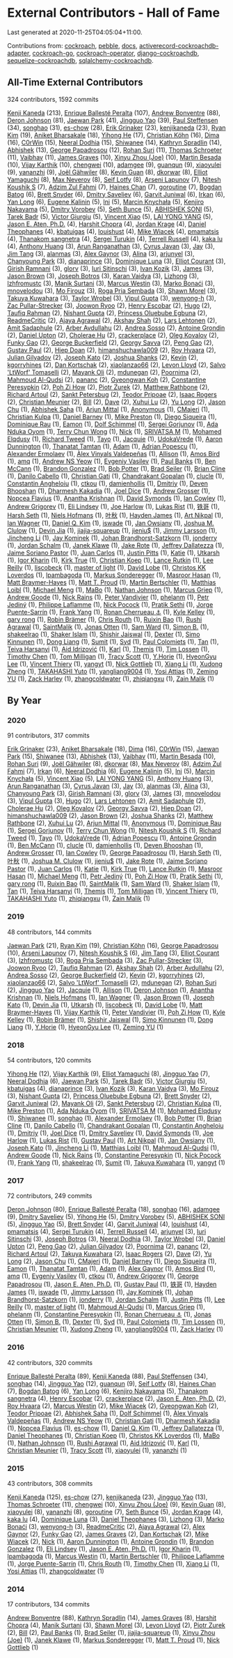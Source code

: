 # External Contributors - Hall of Fame

Last generated at 2020-11-25T04:05:04+11:00.

Contributions from: [cockroach](https://github.com/cockroachdb/cockroach), [pebble](https://github.com/cockroachdb/pebble), [docs](https://github.com/cockroachdb/docs), [activerecord-cockroachdb-adapter](https://github.com/cockroachdb/activerecord-cockroachdb-adapter), [cockroach-go](https://github.com/cockroachdb/cockroach-go), [cockroach-operator](https://github.com/cockroachdb/cockroach-operator), [django-cockroachdb](https://github.com/cockroachdb/django-cockroachdb), [sequelize-cockroachdb](https://github.com/cockroachdb/sequelize-cockroachdb), [sqlalchemy-cockroachdb](https://github.com/cockroachdb/sqlalchemy-cockroachdb).

## All-Time External Contributors

324 contributors, 1592 commits

[Kenji Kaneda](https://github.com/kkaneda) (213), [Enrique Ballesté Peralta](https://github.com/eballeste) (107), [Andrew Bonventre](https://github.com/andybons) (88), [Deron Johnson](https://github.com/deronjohnson) (81), [Jaewan Park](https://github.com/hueypark) (41), [Jingguo Yao](https://github.com/yaojingguo) (39), [Paul Steffensen](https://github.com/uptimeDBA) (34), [songhao](https://github.com/a6802739) (31), [es-chow](https://github.com/es-chow) (28), [Erik Grinaker](https://github.com/erikgrinaker) (23), [kenjikaneda](https://github.com/kenjikaneda) (23), [Ryan Kim](https://github.com/Ryanfsdf) (19), [Aniket Bharsakale](https://github.com/aniketrb-github) (18), [Yihong He](https://github.com/heyihong) (17), [Christian Köhn](https://github.com/ckoehn) (16), [Dima](https://github.com/dgabriel123) (16), [C0rWin](https://github.com/C0rWin) (15), [Neeral Dodhia](https://github.com/neeral) (15), [Shiwanee](https://github.com/Shiwanee) (14), [Kathryn Spradlin](https://github.com/embark) (14), [Abhishek](https://github.com/abhishek20123g) (13), [George Papadrosou](https://github.com/giorgosp) (12), [Rohan Suri](https://github.com/rohansuri) (11), [Thomas Schroeter](https://github.com/thschroeter) (11), [Vaibhav](https://github.com/vrongmeal) (11), [James Graves](https://github.com/jamesgraves) (10), [Xinyu Zhou (Joe)](https://github.com/joezxy) (10), [Martin Besada](https://github.com/mbesada) (10), [Vijay Karthik](https://github.com/mvijaykarthik) (10), [chengwei](https://github.com/thundercw) (10), [adamgee](https://github.com/adamgee) (9), [guanqun](https://github.com/guanqun) (9), [xiaoyulei](https://github.com/xiaoyulei) (9), [yananzhi](https://github.com/yananzhi) (9), [Joël Gähwiler](https://github.com/256dpi) (8), [Kevin Guan](https://github.com/Kevin-GuanJian) (8), [dkorwar](https://github.com/deeptikorwar) (8), [Elliot Yamaguchi](https://github.com/ey00) (8), [Max Neverov](https://github.com/mneverov) (8), [Seif Lotfy](https://github.com/seiflotfy) (8), [Arseni Lapunov](https://github.com/Gurio) (7), [Nitesh Koushik S](https://github.com/NiteshKoushik) (7), [Adzim Zul Fahmi](https://github.com/adzimzf) (7), [Haines Chan](https://github.com/hainesc) (7), [goroutine](https://github.com/ngaut) (7), [Bogdan Batog](https://github.com/bogdanbatog) (6), [Brett Snyder](https://github.com/bsnyder788) (6), [Dmitry Saveliev](https://github.com/dsaveliev) (6), [Garvit Juniwal](https://github.com/garvitjuniwal) (6), [Irkan](https://github.com/irkan-hadi) (6), [Yan Long](https://github.com/yznming) (6), [Eugene Kalinin](https://github.com/ekalinin) (5), [lni](https://github.com/lni) (5), [Marcin Knychała](https://github.com/mknycha) (5), [Kenjiro Nakayama](https://github.com/nak3) (5), [Dmitry Vorobev](https://github.com/pydima) (5), [Seth Bunce](https://github.com/sbunce) (5), [ABHISHEK SONI](https://github.com/soniabhishek) (5), [Tarek Badr](https://github.com/tarekbadrshalaan) (5), [Victor Giurgiu](https://github.com/vgiurgiu) (5), [Vincent Xiao](https://github.com/vxio) (5), [LAI YONG YANG](https://github.com/yongyanglai) (5), [Jason E. Aten, Ph.D.](https://github.com/glycerine) (4), [Harshit Chopra](https://github.com/hrsht) (4), [Jordan Krage](https://github.com/jmank88) (4), [Daniel Theophanes](https://github.com/kardianos) (4), [kbatuigas](https://github.com/kbatuigas) (4), [louishust](https://github.com/louishust) (4), [Mike Wiacek](https://github.com/mikewiacek) (4), [pmamatsis](https://github.com/pmamatsis) (4), [Thanakom sangnetra](https://github.com/prideloki) (4), [Sergei Turukin](https://github.com/rampage644) (4), [Terrell Russell](https://github.com/trel) (4), [kaka lu](https://github.com/veteranlu) (4), [Anthony Huang](https://github.com/Anthuang) (3), [Arun Ranganathan](https://github.com/Arun4rangan) (3), [Cyrus Javan](https://github.com/CyrusJavan) (3), [Jay](https://github.com/JayStag) (3), [Jim Tang](https://github.com/Txiaozhe) (3), [alanmas](https://github.com/alan-mas) (3), [Alex Gaynor](https://github.com/alex) (3), [Alina](https://github.com/alinadonisa) (3), [arjunyel](https://github.com/arjunyel) (3), [Chanyoung Park](https://github.com/chanyoung) (3), [dianaprince](https://github.com/dianaprince) (3), [Dominique Luna](https://github.com/domluna) (3), [Elliot Courant](https://github.com/elliotcourant) (3), [Girish Ramnani](https://github.com/girishramnani) (3), [glorv](https://github.com/glorv) (3), [Iuri Sitinschi](https://github.com/isitinschi) (3), [Ivan Kozik](https://github.com/ivan) (3), [James](https://github.com/james-sabel) (3), [Jason Brown](https://github.com/jasobrown) (3), [Joseph Botros](https://github.com/jrbotros) (3), [Karan Vaidya](https://github.com/kaavee315) (3), [Lizhong](https://github.com/lizhongz) (3), [lzhfromustc](https://github.com/lzhfromustc) (3), [Manik Surtani](https://github.com/maniksurtani) (3), [Marcus Westin](https://github.com/marcuswestin) (3), [Marko Bonaći](https://github.com/mbonaci) (3), [mnovelodou](https://github.com/mnovelodou) (3), [Mo Firouz](https://github.com/mofirouz) (3), [Roga Pria Sembada](https://github.com/rogaps) (3), [Shawn Morel](https://github.com/strangemonad) (3), [Takuya Kuwahara](https://github.com/taku-k) (3), [Taylor Wrobel](https://github.com/taywrobel) (3), [Vipul Gupta](https://github.com/vipulgupta2048) (3), [wenyong-h](https://github.com/wenyong-h) (3), [Zac Pullar-Strecker](https://github.com/zacps) (3), [Joowon Ryoo](https://github.com/HIPERCUBE) (2), [Henry Escobar](https://github.com/HenryEscobar) (2), [Hugo](https://github.com/HugoLiconV) (2), [Taufiq Rahman](https://github.com/Inconnu08) (2), [Nishant Gupta](https://github.com/Nishant9) (2), [ Princess Oluebube Egbuna](https://github.com/Princesso) (2), [ReadmeCritic](https://github.com/ReadmeCritic) (2), [Ajaya Agrawal](https://github.com/ajayaa) (2), [Akshay Shah](https://github.com/akshayjshah) (2), [Lars Lehtonen](https://github.com/alrs) (2), [Amit Sadaphule](https://github.com/amitsadaphule) (2), [Arber Avdullahu](https://github.com/arberiii) (2), [Andrea Sosso](https://github.com/asosso) (2), [Antoine Grondin](https://github.com/aybabtme) (2), [Daniel Upton](https://github.com/boxofrad) (2), [Cholerae Hu](https://github.com/choleraehyq) (2), [crackerplace](https://github.com/crackerplace) (2), [Oleg Kovalov](https://github.com/cristaloleg) (2), [Funky Gao](https://github.com/funkygao) (2), [George Buckerfield](https://github.com/georgebuckerfield) (2), [Georgy Savva](https://github.com/georgysavva) (2), [Peng Gao](https://github.com/ggaaooppeenngg) (2), [Gustav Paul](https://github.com/gpaul) (2), [Hiep Doan](https://github.com/hiepd) (2), [himanshuchawla009](https://github.com/himanshuchawla009) (2), [Roy Hvaara](https://github.com/hvaara) (2), [Julian Gilyadov](https://github.com/israelg99) (2), [Joseph Kato](https://github.com/jdkato) (2), [Joshua Shanks](https://github.com/jjshanks) (2), [Kevin](https://github.com/kevinbarbour) (2), [kgorryhines](https://github.com/kgorryhines) (2), [Dan Kortschak](https://github.com/kortschak) (2), [xiaolanzao66](https://github.com/lanzao) (2), [Levon Lloyd](https://github.com/levonlloyd) (2), [Salvo 'LtWorf' Tomaselli](https://github.com/ltworf) (2), [Mayank Oli](https://github.com/mayank2k16) (2), [mdunegan](https://github.com/mdunegan) (2), [Poornima](https://github.com/mpoornima) (2), [Mahmoud Al-Qudsi](https://github.com/mqudsi) (2), [pananc](https://github.com/pananc) (2), [Gyeongwan Koh](https://github.com/phynalle) (2), [Constantine Peresypkin](https://github.com/pkit) (2), [Poh Zi How](https://github.com/pohzipohzi) (2), [Piotr Zurek](https://github.com/pzurek) (2), [Matthew Rathbone](https://github.com/rathboma) (2), [Richard Artoul](https://github.com/richardartoul) (2), [Sankt Petersbug](https://github.com/sankt-petersbug) (2), [Teodor Pripoae](https://github.com/teodor-pripoae) (2), [Isaac Rogers](https://github.com/therealplato) (2), [Christian Meunier](https://github.com/tlvenn) (2), [Bill](https://github.com/wathiede) (2), [Dave](https://github.com/xphoniex) (2), [Xuhui Lu](https://github.com/xuhui-lu) (2), [Yu Long](https://github.com/yuhit) (2), [Jason Chu](https://github.com/1lann) (1), [Abhishek Saha](https://github.com/AbhishekSaha) (1), [Arjun Mittal](https://github.com/ArjunM98) (1), [Anonymous](https://github.com/BurtonQin) (1), [CMajeri](https://github.com/CMajeri) (1), [Christian Kulpa](https://github.com/Cikey) (1), [Daniel Barney](https://github.com/DBarney) (1), [Mike Preston](https://github.com/Darkflib) (1), [Diego Siqueira](https://github.com/DiSiqueira) (1), [Dominique Rau](https://github.com/DomiR) (1), [Eamon](https://github.com/EamonZhang) (1), [Dolf Schimmel](https://github.com/Freeaqingme) (1), [Sergei Gorjunov](https://github.com/Gorjunov) (1), [Ada Nduka Oyom](https://github.com/Kolokodess) (1), [Terry Chun Wong](https://github.com/KungFuLucky7) (1), [Nick](https://github.com/Linicks) (1), [SRIVATSA M](https://github.com/M-srivatsa) (1), [Mohamed Elqdusy](https://github.com/MohamedElqdusy) (1), [Richard Tweed](https://github.com/RichardoC) (1), [Tayo](https://github.com/Tayo-00) (1), [Jacquie](https://github.com/Tubetti) (1), [UdokaVrede](https://github.com/UdokaVrede) (1), [Aaron Dunnington](https://github.com/aarondunnington) (1), [Thanatat Tamtan](https://github.com/acoshift) (1), [Adam](https://github.com/adamyaoqinglin) (1), [Adrian Popescu](https://github.com/adpopescu) (1), [Alexander Ermolaev](https://github.com/aermolaev) (1), [Àlex Vinyals Valdepeñas](https://github.com/alevinval) (1), [Allison](https://github.com/allisongisinger) (1), [Amos Bird](https://github.com/amosbird) (1), [amq](https://github.com/amq) (1), [Andrew NS Yeow](https://github.com/ansyeow) (1), [Evgeniy Vasilev](https://github.com/aquilax) (1), [Paul Banks](https://github.com/banks) (1), [Ben McCann](https://github.com/benmccann) (1), [Brandon Gonzalez](https://github.com/bg451) (1), [Bob Potter](https://github.com/bpot) (1), [Brad Seiler](https://github.com/bradseiler) (1), [Brian Cline](https://github.com/briancline) (1), [Danilo Cabello](https://github.com/cabello) (1), [Christian Gati](https://github.com/cgati) (1), [Chandrakant Gopalan](https://github.com/cgopalan) (1), [clucle](https://github.com/clucle) (1), [Constantin Angheloiu](https://github.com/cmnstmntmn) (1), [ctkou](https://github.com/ctkou) (1), [damienhollis](https://github.com/damienhollis) (1), [Dmitriy](https://github.com/dchenk) (1), [Deven Bhooshan](https://github.com/devenbhooshan) (1), [Dharmesh Kakadia](https://github.com/dharmeshkakadia) (1), [Joel Dice](https://github.com/dicej) (1), [Andrew Grosser](https://github.com/dioptre) (1), [Nopcea Flavius](https://github.com/domnulnopcea) (1), [Anantha Krishnan](https://github.com/droidnoob) (1), [David Symonds](https://github.com/dsymonds) (1), [Ian Cowley](https://github.com/dufcrule) (1), [Andrew Grigorev](https://github.com/ei-grad) (1), [Eli Lindsey](https://github.com/elindsey) (1), [Joe Harlow](https://github.com/f5io) (1), [Lukas Rist](https://github.com/glaslos) (1), [铁哥](https://github.com/guotie) (1), [Harsh Seth](https://github.com/haseth) (1), [Niels Hofmans](https://github.com/hazcod) (1), [叶秋](https://github.com/heidawei) (1), [Hayden James](https://github.com/hjames9) (1), [Art Nikpal](https://github.com/hyphop) (1), [Ian Wagner](https://github.com/ianthetechie) (1), [Daniel Q. Kim](https://github.com/il9ue) (1), [iswade](https://github.com/iswade) (1), [Jan Owsiany](https://github.com/janowsiany) (1), [Joshua M. Clulow](https://github.com/jclulow) (1), [Devin Jia](https://github.com/jiadexin) (1), [jiajia-squareup](https://github.com/jiajia-squareup) (1), [jieniu$](https://github.com/jienius) (1), [Jimmy Larsson](https://github.com/jimlar) (1), [Jincheng Li](https://github.com/jinchengJL) (1), [Jay Kominek](https://github.com/jkominek) (1), [Johan Brandhorst-Satzkorn](https://github.com/johanbrandhorst) (1), [jonderry](https://github.com/jonderry) (1), [Jordan Schalm](https://github.com/jordanschalm) (1), [Janek Klawe](https://github.com/jqmp) (1), [Jake Rote](https://github.com/jrote1) (1), [Jeffrey Dallatezza](https://github.com/jsdt) (1), [Jaime Soriano Pastor](https://github.com/jsoriano) (1), [Juan Carlos](https://github.com/juanjcsr) (1), [Justin Pitts](https://github.com/justinpitts) (1), [Katie](https://github.com/katieraby) (1), [Utkarsh](https://github.com/khalibartan) (1), [Igor Kharin](https://github.com/kharin) (1), [Kirk True](https://github.com/kirktrue) (1), [Christian Koep](https://github.com/koep) (1), [Lance Rutkin](https://github.com/lancerutkin) (1), [Lee Reilly](https://github.com/leereilly) (1), [liscobeck](https://github.com/liscobeck) (1), [master of light](https://github.com/llvim) (1), [David Lobe](https://github.com/lopezator) (1), [Christos KK Loverdos](https://github.com/loverdos) (1), [lpambagoda](https://github.com/lpambagoda) (1), [Markus Sonderegger](https://github.com/mars9) (1), [Masroor Hasan](https://github.com/masroorhasan) (1), [Matt Braymer-Hayes](https://github.com/mattayes) (1), [Matt T. Proud](https://github.com/matttproud) (1), [Martin Bertschler](https://github.com/mbertschler) (1), [Matthias Loibl](https://github.com/metalmatze) (1), [Michael Meng](https://github.com/michaelmeng998) (1), [MaBo](https://github.com/mtMabo) (1), [Nathan Johnson](https://github.com/nathanejohnson) (1), [Marcus Griep](https://github.com/neoeinstein) (1), [Andrew Goode](https://github.com/nexdrew) (1), [Nick Rains](https://github.com/notreal) (1), [Peter Vandivier](https://github.com/petervandivier) (1), [phelanm](https://github.com/phelanm) (1), [Petr Jediný](https://github.com/pjediny) (1), [Philippe Laflamme](https://github.com/plaflamme) (1), [Nick Pocock](https://github.com/pocockn) (1), [Pratik Sethi](https://github.com/pratikSethi) (1), [Jorge Puente-Sarrín](https://github.com/puentesarrin) (1), [Frank Yang](https://github.com/puilp0502) (1), [Ronan Cherrueau ⚓](https://github.com/rcherrueau) (1), [Kyle Kelley](https://github.com/rgbkrk) (1), [gary rong](https://github.com/rjl493456442) (1), [Robin Brämer](https://github.com/robinbraemer) (1), [Chris Routh](https://github.com/routhcr) (1), [Ruixin Bao](https://github.com/ruixin-bao) (1), [Rushi Agrawal](https://github.com/rushiagr) (1), [SaintMalik](https://github.com/saintmalik) (1), [Jonas Otten](https://github.com/sauercrowd) (1), [Sam Ward](https://github.com/sbward) (1), [Simon B.](https://github.com/sesam) (1), [shakeelrao](https://github.com/shakeelrao) (1), [Shaker Islam](https://github.com/shaqq) (1), [Shishir Jaiswal](https://github.com/shishirlearnz) (1), [Dexter](https://github.com/skynode) (1), [Simo Kinnunen](https://github.com/sorccu) (1), [Dong Liang](https://github.com/stevenliang16) (1), [Sumit](https://github.com/sum12) (1), [Syd](https://github.com/sydnever) (1), [Paul Colomiets](https://github.com/tailhook) (1), [Tan](https://github.com/tancredosouza) (1), [Teiva Harsanyi](https://github.com/teivah) (1), [Aid Idrizović](https://github.com/the872) (1), [Karl](https://github.com/theangryangel) (1), [Themis](https://github.com/themistoklik) (1), [Tim Lossen](https://github.com/tlossen) (1), [Timothy Chen](https://github.com/tnachen) (1), [Tom Milligan](https://github.com/tommilligan) (1), [Tracy Scott](https://github.com/tracyscott) (1), [Y.Horie](https://github.com/u5surf) (1), [HyeonGyu Lee](https://github.com/vazrupe) (1), [Vincent Thiery](https://github.com/vthiery) (1), [yangyt](https://github.com/williamyangyt) (1), [Nick Gottlieb](https://github.com/worldsoup) (1), [Xiang Li](https://github.com/xiang90) (1), [Xudong Zheng](https://github.com/xudongzheng) (1), [TAKAHASHI Yuto](https://github.com/y-taka-23) (1), [yangliang9004](https://github.com/yangliang9004) (1), [Yosi Attias](https://github.com/yosiat) (1), [Zeming YU](https://github.com/yuzeming) (1), [Zack Harley](https://github.com/zackharley) (1), [zhangcoldwater](https://github.com/zhangcoldwater) (1), [zhiqiangxu](https://github.com/zhiqiangxu) (1), [Zain Malik](https://github.com/zmalik) (1)

## By Year
### 2020

91 contributors, 317 commits

[Erik Grinaker](https://github.com/erikgrinaker) (23), [Aniket Bharsakale](https://github.com/aniketrb-github) (18), [Dima](https://github.com/dgabriel123) (16), [C0rWin](https://github.com/C0rWin) (15), [Jaewan Park](https://github.com/hueypark) (15), [Shiwanee](https://github.com/Shiwanee) (13), [Abhishek](https://github.com/abhishek20123g) (13), [Vaibhav](https://github.com/vrongmeal) (11), [Martin Besada](https://github.com/mbesada) (10), [Rohan Suri](https://github.com/rohansuri) (9), [Joël Gähwiler](https://github.com/256dpi) (8), [dkorwar](https://github.com/deeptikorwar) (8), [Max Neverov](https://github.com/mneverov) (8), [Adzim Zul Fahmi](https://github.com/adzimzf) (7), [Irkan](https://github.com/irkan-hadi) (6), [Neeral Dodhia](https://github.com/neeral) (6), [Eugene Kalinin](https://github.com/ekalinin) (5), [lni](https://github.com/lni) (5), [Marcin Knychała](https://github.com/mknycha) (5), [Vincent Xiao](https://github.com/vxio) (5), [LAI YONG YANG](https://github.com/yongyanglai) (5), [Anthony Huang](https://github.com/Anthuang) (3), [Arun Ranganathan](https://github.com/Arun4rangan) (3), [Cyrus Javan](https://github.com/CyrusJavan) (3), [Jay](https://github.com/JayStag) (3), [alanmas](https://github.com/alan-mas) (3), [Alina](https://github.com/alinadonisa) (3), [Chanyoung Park](https://github.com/chanyoung) (3), [Girish Ramnani](https://github.com/girishramnani) (3), [glorv](https://github.com/glorv) (3), [James](https://github.com/james-sabel) (3), [mnovelodou](https://github.com/mnovelodou) (3), [Vipul Gupta](https://github.com/vipulgupta2048) (3), [Hugo](https://github.com/HugoLiconV) (2), [Lars Lehtonen](https://github.com/alrs) (2), [Amit Sadaphule](https://github.com/amitsadaphule) (2), [Cholerae Hu](https://github.com/choleraehyq) (2), [Oleg Kovalov](https://github.com/cristaloleg) (2), [Georgy Savva](https://github.com/georgysavva) (2), [Hiep Doan](https://github.com/hiepd) (2), [himanshuchawla009](https://github.com/himanshuchawla009) (2), [Jason Brown](https://github.com/jasobrown) (2), [Joshua Shanks](https://github.com/jjshanks) (2), [Matthew Rathbone](https://github.com/rathboma) (2), [Xuhui Lu](https://github.com/xuhui-lu) (2), [Arjun Mittal](https://github.com/ArjunM98) (1), [Anonymous](https://github.com/BurtonQin) (1), [Dominique Rau](https://github.com/DomiR) (1), [Sergei Gorjunov](https://github.com/Gorjunov) (1), [Terry Chun Wong](https://github.com/KungFuLucky7) (1), [Nitesh Koushik S](https://github.com/NiteshKoushik) (1), [Richard Tweed](https://github.com/RichardoC) (1), [Tayo](https://github.com/Tayo-00) (1), [UdokaVrede](https://github.com/UdokaVrede) (1), [Adrian Popescu](https://github.com/adpopescu) (1), [Antoine Grondin](https://github.com/aybabtme) (1), [Ben McCann](https://github.com/benmccann) (1), [clucle](https://github.com/clucle) (1), [damienhollis](https://github.com/damienhollis) (1), [Deven Bhooshan](https://github.com/devenbhooshan) (1), [Andrew Grosser](https://github.com/dioptre) (1), [Ian Cowley](https://github.com/dufcrule) (1), [George Papadrosou](https://github.com/giorgosp) (1), [Harsh Seth](https://github.com/haseth) (1), [叶秋](https://github.com/heidawei) (1), [Joshua M. Clulow](https://github.com/jclulow) (1), [jieniu$](https://github.com/jienius) (1), [Jake Rote](https://github.com/jrote1) (1), [Jaime Soriano Pastor](https://github.com/jsoriano) (1), [Juan Carlos](https://github.com/juanjcsr) (1), [Katie](https://github.com/katieraby) (1), [Kirk True](https://github.com/kirktrue) (1), [Lance Rutkin](https://github.com/lancerutkin) (1), [Masroor Hasan](https://github.com/masroorhasan) (1), [Michael Meng](https://github.com/michaelmeng998) (1), [Petr Jediný](https://github.com/pjediny) (1), [Poh Zi How](https://github.com/pohzipohzi) (1), [Pratik Sethi](https://github.com/pratikSethi) (1), [gary rong](https://github.com/rjl493456442) (1), [Ruixin Bao](https://github.com/ruixin-bao) (1), [SaintMalik](https://github.com/saintmalik) (1), [Sam Ward](https://github.com/sbward) (1), [Shaker Islam](https://github.com/shaqq) (1), [Tan](https://github.com/tancredosouza) (1), [Teiva Harsanyi](https://github.com/teivah) (1), [Themis](https://github.com/themistoklik) (1), [Tom Milligan](https://github.com/tommilligan) (1), [Vincent Thiery](https://github.com/vthiery) (1), [TAKAHASHI Yuto](https://github.com/y-taka-23) (1), [zhiqiangxu](https://github.com/zhiqiangxu) (1), [Zain Malik](https://github.com/zmalik) (1)

### 2019

48 contributors, 144 commits

[Jaewan Park](https://github.com/hueypark) (21), [Ryan Kim](https://github.com/Ryanfsdf) (19), [Christian Köhn](https://github.com/ckoehn) (16), [George Papadrosou](https://github.com/giorgosp) (10), [Arseni Lapunov](https://github.com/Gurio) (7), [Nitesh Koushik S](https://github.com/NiteshKoushik) (6), [Jim Tang](https://github.com/Txiaozhe) (3), [Elliot Courant](https://github.com/elliotcourant) (3), [lzhfromustc](https://github.com/lzhfromustc) (3), [Roga Pria Sembada](https://github.com/rogaps) (3), [Zac Pullar-Strecker](https://github.com/zacps) (3), [Joowon Ryoo](https://github.com/HIPERCUBE) (2), [Taufiq Rahman](https://github.com/Inconnu08) (2), [Akshay Shah](https://github.com/akshayjshah) (2), [Arber Avdullahu](https://github.com/arberiii) (2), [Andrea Sosso](https://github.com/asosso) (2), [George Buckerfield](https://github.com/georgebuckerfield) (2), [Kevin](https://github.com/kevinbarbour) (2), [kgorryhines](https://github.com/kgorryhines) (2), [xiaolanzao66](https://github.com/lanzao) (2), [Salvo 'LtWorf' Tomaselli](https://github.com/ltworf) (2), [mdunegan](https://github.com/mdunegan) (2), [Rohan Suri](https://github.com/rohansuri) (2), [Jingguo Yao](https://github.com/yaojingguo) (2), [Jacquie](https://github.com/Tubetti) (1), [Allison](https://github.com/allisongisinger) (1), [Deron Johnson](https://github.com/deronjohnson) (1), [Anantha Krishnan](https://github.com/droidnoob) (1), [Niels Hofmans](https://github.com/hazcod) (1), [Ian Wagner](https://github.com/ianthetechie) (1), [Jason Brown](https://github.com/jasobrown) (1), [Joseph Kato](https://github.com/jdkato) (1), [Devin Jia](https://github.com/jiadexin) (1), [Utkarsh](https://github.com/khalibartan) (1), [liscobeck](https://github.com/liscobeck) (1), [David Lobe](https://github.com/lopezator) (1), [Matt Braymer-Hayes](https://github.com/mattayes) (1), [Vijay Karthik](https://github.com/mvijaykarthik) (1), [Peter Vandivier](https://github.com/petervandivier) (1), [Poh Zi How](https://github.com/pohzipohzi) (1), [Kyle Kelley](https://github.com/rgbkrk) (1), [Robin Brämer](https://github.com/robinbraemer) (1), [Shishir Jaiswal](https://github.com/shishirlearnz) (1), [Simo Kinnunen](https://github.com/sorccu) (1), [Dong Liang](https://github.com/stevenliang16) (1), [Y.Horie](https://github.com/u5surf) (1), [HyeonGyu Lee](https://github.com/vazrupe) (1), [Zeming YU](https://github.com/yuzeming) (1)

### 2018

54 contributors, 120 commits

[Yihong He](https://github.com/heyihong) (12), [Vijay Karthik](https://github.com/mvijaykarthik) (9), [Elliot Yamaguchi](https://github.com/ey00) (8), [Jingguo Yao](https://github.com/yaojingguo) (7), [Neeral Dodhia](https://github.com/neeral) (6), [Jaewan Park](https://github.com/hueypark) (5), [Tarek Badr](https://github.com/tarekbadrshalaan) (5), [Victor Giurgiu](https://github.com/vgiurgiu) (5), [kbatuigas](https://github.com/kbatuigas) (4), [dianaprince](https://github.com/dianaprince) (3), [Ivan Kozik](https://github.com/ivan) (3), [Karan Vaidya](https://github.com/kaavee315) (3), [Mo Firouz](https://github.com/mofirouz) (3), [Nishant Gupta](https://github.com/Nishant9) (2), [ Princess Oluebube Egbuna](https://github.com/Princesso) (2), [Brett Snyder](https://github.com/bsnyder788) (2), [Garvit Juniwal](https://github.com/garvitjuniwal) (2), [Mayank Oli](https://github.com/mayank2k16) (2), [Sankt Petersbug](https://github.com/sankt-petersbug) (2), [Christian Kulpa](https://github.com/Cikey) (1), [Mike Preston](https://github.com/Darkflib) (1), [Ada Nduka Oyom](https://github.com/Kolokodess) (1), [SRIVATSA M](https://github.com/M-srivatsa) (1), [Mohamed Elqdusy](https://github.com/MohamedElqdusy) (1), [Shiwanee](https://github.com/Shiwanee) (1), [songhao](https://github.com/a6802739) (1), [Alexander Ermolaev](https://github.com/aermolaev) (1), [Bob Potter](https://github.com/bpot) (1), [Brian Cline](https://github.com/briancline) (1), [Danilo Cabello](https://github.com/cabello) (1), [Chandrakant Gopalan](https://github.com/cgopalan) (1), [Constantin Angheloiu](https://github.com/cmnstmntmn) (1), [Dmitriy](https://github.com/dchenk) (1), [Joel Dice](https://github.com/dicej) (1), [Dmitry Saveliev](https://github.com/dsaveliev) (1), [David Symonds](https://github.com/dsymonds) (1), [Joe Harlow](https://github.com/f5io) (1), [Lukas Rist](https://github.com/glaslos) (1), [Gustav Paul](https://github.com/gpaul) (1), [Art Nikpal](https://github.com/hyphop) (1), [Jan Owsiany](https://github.com/janowsiany) (1), [Joseph Kato](https://github.com/jdkato) (1), [Jincheng Li](https://github.com/jinchengJL) (1), [Matthias Loibl](https://github.com/metalmatze) (1), [Mahmoud Al-Qudsi](https://github.com/mqudsi) (1), [Andrew Goode](https://github.com/nexdrew) (1), [Nick Rains](https://github.com/notreal) (1), [Constantine Peresypkin](https://github.com/pkit) (1), [Nick Pocock](https://github.com/pocockn) (1), [Frank Yang](https://github.com/puilp0502) (1), [shakeelrao](https://github.com/shakeelrao) (1), [Sumit](https://github.com/sum12) (1), [Takuya Kuwahara](https://github.com/taku-k) (1), [yangyt](https://github.com/williamyangyt) (1)

### 2017

72 contributors, 249 commits

[Deron Johnson](https://github.com/deronjohnson) (80), [Enrique Ballesté Peralta](https://github.com/eballeste) (18), [songhao](https://github.com/a6802739) (16), [adamgee](https://github.com/adamgee) (9), [Dmitry Saveliev](https://github.com/dsaveliev) (5), [Yihong He](https://github.com/heyihong) (5), [Dmitry Vorobev](https://github.com/pydima) (5), [ABHISHEK SONI](https://github.com/soniabhishek) (5), [Jingguo Yao](https://github.com/yaojingguo) (5), [Brett Snyder](https://github.com/bsnyder788) (4), [Garvit Juniwal](https://github.com/garvitjuniwal) (4), [louishust](https://github.com/louishust) (4), [pmamatsis](https://github.com/pmamatsis) (4), [Sergei Turukin](https://github.com/rampage644) (4), [Terrell Russell](https://github.com/trel) (4), [arjunyel](https://github.com/arjunyel) (3), [Iuri Sitinschi](https://github.com/isitinschi) (3), [Joseph Botros](https://github.com/jrbotros) (3), [Neeral Dodhia](https://github.com/neeral) (3), [Taylor Wrobel](https://github.com/taywrobel) (3), [Daniel Upton](https://github.com/boxofrad) (2), [Peng Gao](https://github.com/ggaaooppeenngg) (2), [Julian Gilyadov](https://github.com/israelg99) (2), [Poornima](https://github.com/mpoornima) (2), [pananc](https://github.com/pananc) (2), [Richard Artoul](https://github.com/richardartoul) (2), [Takuya Kuwahara](https://github.com/taku-k) (2), [Isaac Rogers](https://github.com/therealplato) (2), [Dave](https://github.com/xphoniex) (2), [Yu Long](https://github.com/yuhit) (2), [Jason Chu](https://github.com/1lann) (1), [CMajeri](https://github.com/CMajeri) (1), [Daniel Barney](https://github.com/DBarney) (1), [Diego Siqueira](https://github.com/DiSiqueira) (1), [Eamon](https://github.com/EamonZhang) (1), [Thanatat Tamtan](https://github.com/acoshift) (1), [Adam](https://github.com/adamyaoqinglin) (1), [Alex Gaynor](https://github.com/alex) (1), [Amos Bird](https://github.com/amosbird) (1), [amq](https://github.com/amq) (1), [Evgeniy Vasilev](https://github.com/aquilax) (1), [ctkou](https://github.com/ctkou) (1), [Andrew Grigorev](https://github.com/ei-grad) (1), [George Papadrosou](https://github.com/giorgosp) (1), [Jason E. Aten, Ph.D.](https://github.com/glycerine) (1), [Gustav Paul](https://github.com/gpaul) (1), [铁哥](https://github.com/guotie) (1), [Hayden James](https://github.com/hjames9) (1), [iswade](https://github.com/iswade) (1), [Jimmy Larsson](https://github.com/jimlar) (1), [Jay Kominek](https://github.com/jkominek) (1), [Johan Brandhorst-Satzkorn](https://github.com/johanbrandhorst) (1), [jonderry](https://github.com/jonderry) (1), [Jordan Schalm](https://github.com/jordanschalm) (1), [Justin Pitts](https://github.com/justinpitts) (1), [Lee Reilly](https://github.com/leereilly) (1), [master of light](https://github.com/llvim) (1), [Mahmoud Al-Qudsi](https://github.com/mqudsi) (1), [Marcus Griep](https://github.com/neoeinstein) (1), [phelanm](https://github.com/phelanm) (1), [Constantine Peresypkin](https://github.com/pkit) (1), [Ronan Cherrueau ⚓](https://github.com/rcherrueau) (1), [Jonas Otten](https://github.com/sauercrowd) (1), [Simon B.](https://github.com/sesam) (1), [Dexter](https://github.com/skynode) (1), [Syd](https://github.com/sydnever) (1), [Paul Colomiets](https://github.com/tailhook) (1), [Tim Lossen](https://github.com/tlossen) (1), [Christian Meunier](https://github.com/tlvenn) (1), [Xudong Zheng](https://github.com/xudongzheng) (1), [yangliang9004](https://github.com/yangliang9004) (1), [Zack Harley](https://github.com/zackharley) (1)

### 2016

42 contributors, 320 commits

[Enrique Ballesté Peralta](https://github.com/eballeste) (89), [Kenji Kaneda](https://github.com/kkaneda) (88), [Paul Steffensen](https://github.com/uptimeDBA) (34), [songhao](https://github.com/a6802739) (14), [Jingguo Yao](https://github.com/yaojingguo) (12), [guanqun](https://github.com/guanqun) (9), [Seif Lotfy](https://github.com/seiflotfy) (8), [Haines Chan](https://github.com/hainesc) (7), [Bogdan Batog](https://github.com/bogdanbatog) (6), [Yan Long](https://github.com/yznming) (6), [Kenjiro Nakayama](https://github.com/nak3) (5), [Thanakom sangnetra](https://github.com/prideloki) (4), [Henry Escobar](https://github.com/HenryEscobar) (2), [crackerplace](https://github.com/crackerplace) (2), [Jason E. Aten, Ph.D.](https://github.com/glycerine) (2), [Roy Hvaara](https://github.com/hvaara) (2), [Marcus Westin](https://github.com/marcuswestin) (2), [Mike Wiacek](https://github.com/mikewiacek) (2), [Gyeongwan Koh](https://github.com/phynalle) (2), [Teodor Pripoae](https://github.com/teodor-pripoae) (2), [Abhishek Saha](https://github.com/AbhishekSaha) (1), [Dolf Schimmel](https://github.com/Freeaqingme) (1), [Àlex Vinyals Valdepeñas](https://github.com/alevinval) (1), [Andrew NS Yeow](https://github.com/ansyeow) (1), [Christian Gati](https://github.com/cgati) (1), [Dharmesh Kakadia](https://github.com/dharmeshkakadia) (1), [Nopcea Flavius](https://github.com/domnulnopcea) (1), [es-chow](https://github.com/es-chow) (1), [Daniel Q. Kim](https://github.com/il9ue) (1), [Jeffrey Dallatezza](https://github.com/jsdt) (1), [Daniel Theophanes](https://github.com/kardianos) (1), [Christian Koep](https://github.com/koep) (1), [Christos KK Loverdos](https://github.com/loverdos) (1), [MaBo](https://github.com/mtMabo) (1), [Nathan Johnson](https://github.com/nathanejohnson) (1), [Rushi Agrawal](https://github.com/rushiagr) (1), [Aid Idrizović](https://github.com/the872) (1), [Karl](https://github.com/theangryangel) (1), [Christian Meunier](https://github.com/tlvenn) (1), [Tracy Scott](https://github.com/tracyscott) (1), [xiaoyulei](https://github.com/xiaoyulei) (1), [yananzhi](https://github.com/yananzhi) (1)

### 2015

43 contributors, 308 commits

[Kenji Kaneda](https://github.com/kkaneda) (125), [es-chow](https://github.com/es-chow) (27), [kenjikaneda](https://github.com/kenjikaneda) (23), [Jingguo Yao](https://github.com/yaojingguo) (13), [Thomas Schroeter](https://github.com/thschroeter) (11), [chengwei](https://github.com/thundercw) (10), [Xinyu Zhou (Joe)](https://github.com/joezxy) (9), [Kevin Guan](https://github.com/Kevin-GuanJian) (8), [xiaoyulei](https://github.com/xiaoyulei) (8), [yananzhi](https://github.com/yananzhi) (8), [goroutine](https://github.com/ngaut) (7), [Seth Bunce](https://github.com/sbunce) (5), [Jordan Krage](https://github.com/jmank88) (4), [kaka lu](https://github.com/veteranlu) (4), [Dominique Luna](https://github.com/domluna) (3), [Daniel Theophanes](https://github.com/kardianos) (3), [Lizhong](https://github.com/lizhongz) (3), [Marko Bonaći](https://github.com/mbonaci) (3), [wenyong-h](https://github.com/wenyong-h) (3), [ReadmeCritic](https://github.com/ReadmeCritic) (2), [Ajaya Agrawal](https://github.com/ajayaa) (2), [Alex Gaynor](https://github.com/alex) (2), [Funky Gao](https://github.com/funkygao) (2), [James Graves](https://github.com/jamesgraves) (2), [Dan Kortschak](https://github.com/kortschak) (2), [Mike Wiacek](https://github.com/mikewiacek) (2), [Nick](https://github.com/Linicks) (1), [Aaron Dunnington](https://github.com/aarondunnington) (1), [Antoine Grondin](https://github.com/aybabtme) (1), [Brandon Gonzalez](https://github.com/bg451) (1), [Eli Lindsey](https://github.com/elindsey) (1), [Jason E. Aten, Ph.D.](https://github.com/glycerine) (1), [Igor Kharin](https://github.com/kharin) (1), [lpambagoda](https://github.com/lpambagoda) (1), [Marcus Westin](https://github.com/marcuswestin) (1), [Martin Bertschler](https://github.com/mbertschler) (1), [Philippe Laflamme](https://github.com/plaflamme) (1), [Jorge Puente-Sarrín](https://github.com/puentesarrin) (1), [Chris Routh](https://github.com/routhcr) (1), [Timothy Chen](https://github.com/tnachen) (1), [Xiang Li](https://github.com/xiang90) (1), [Yosi Attias](https://github.com/yosiat) (1), [zhangcoldwater](https://github.com/zhangcoldwater) (1)

### 2014

17 contributors, 134 commits

[Andrew Bonventre](https://github.com/andybons) (88), [Kathryn Spradlin](https://github.com/embark) (14), [James Graves](https://github.com/jamesgraves) (8), [Harshit Chopra](https://github.com/hrsht) (4), [Manik Surtani](https://github.com/maniksurtani) (3), [Shawn Morel](https://github.com/strangemonad) (3), [Levon Lloyd](https://github.com/levonlloyd) (2), [Piotr Zurek](https://github.com/pzurek) (2), [Bill](https://github.com/wathiede) (2), [Paul Banks](https://github.com/banks) (1), [Brad Seiler](https://github.com/bradseiler) (1), [jiajia-squareup](https://github.com/jiajia-squareup) (1), [Xinyu Zhou (Joe)](https://github.com/joezxy) (1), [Janek Klawe](https://github.com/jqmp) (1), [Markus Sonderegger](https://github.com/mars9) (1), [Matt T. Proud](https://github.com/matttproud) (1), [Nick Gottlieb](https://github.com/worldsoup) (1)

